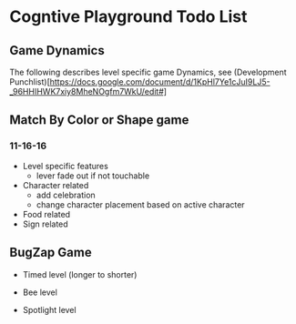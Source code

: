 # Cogntive Playground Todo List

## Game Dynamics
The following describes level specific game Dynamics,
see (Development Punchlist)[https://docs.google.com/document/d/1KpHl7Ye1cJuI9LJ5-_96HHIHWK7xiy8MheNOgfm7WkU/edit#]

## Match By Color or Shape game

### 11-16-16
* Level specific features
  * lever fade out if not touchable
* Character related
  * add celebration
  * change character placement based on active character
* Food related
* Sign related


## BugZap Game

* Timed level (longer to shorter)

* Bee level
* Spotlight level
